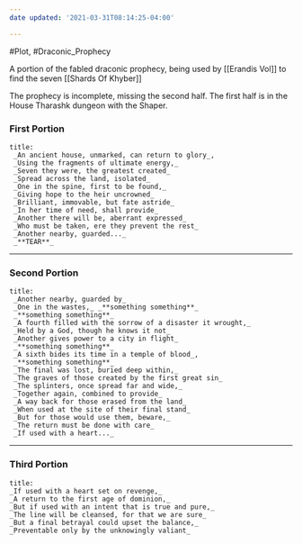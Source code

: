 ```yaml
---
date updated: '2021-03-31T08:14:25-04:00'

---
```

#Plot, #Draconic_Prophecy

A portion of the fabled draconic prophecy, being used by [[Erandis Vol]] to find the seven [[Shards Of Khyber]]

The prophecy is incomplete, missing the second half. The first half is in the House Tharashk dungeon with the Shaper.

### First Portion

```quote
title:
 _An ancient house, unmarked, can return to glory_,
 _Using the fragments of ultimate energy,_
 _Seven they were, the greatest created_
 _Spread across the land, isolated_
 _One in the spine, first to be found,_
 _Giving hope to the heir uncrowned_
 _Brilliant, immovable, but fate astride_
 _In her time of need, shall provide_
 _Another there will be, aberrant expressed_
 _Who must be taken, ere they prevent the rest_
 _Another nearby, guarded..._
 _**TEAR**_
```

---

### Second Portion

```quote
title:
 _Another nearby, guarded by_
 _One in the wastes,_ _**something something**_
 _**something something**_
 _A fourth filled with the sorrow of a disaster it wrought,_
 _Held by a God, though he knows it not_
 _Another gives power to a city in flight_
 _**something something**_
 _A sixth bides its time in a temple of blood_,
 _**something something**_
 _The final was lost, buried deep within,_
 _The graves of those created by the first great sin_
 _The splinters, once spread far and wide,_
 _Together again, combined to provide_
 _A way back for those erased from the land_
 _When used at the site of their final stand_
 _But for those would use them, beware,_
 _The return must be done with care_
 _If used with a heart..._
```

---

### Third Portion

```quote
title:
_If used with a heart set on revenge,_
_A return to the first age of dominion,_
_But if used with an intent that is true and pure,_
_The line will be cleansed, for that we are sure_
_But a final betrayal could upset the balance,_
_Preventable only by the unknowingly valiant_
```
